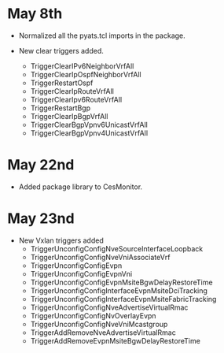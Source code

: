 # May 8th

* Normalized all the pyats.tcl imports in the package.

* New clear triggers added.
	* TriggerClearIPv6NeighborVrfAll
	* TriggerClearIpOspfNeighborVrfAll
	* TriggerRestartOspf
	* TriggerClearIpRouteVrfAll
	* TriggerClearIpv6RouteVrfAll
	* TriggerRestartBgp
	* TriggerClearIpBgpVrfAll
	* TriggerClearBgpVpnv6UnicastVrfAll
	* TriggerClearBgpVpnv4UnicastVrfAll

# May 22nd

* Added package library to CesMonitor.

# May 23nd

* New Vxlan triggers added
    - TriggerUnconfigConfigNveSourceInterfaceLoopback
    - TriggerUnconfigConfigNveVniAssociateVrf
    - TriggerUnconfigConfigEvpn
    - TriggerUnconfigConfigEvpnVni
    - TriggerUnconfigConfigEvpnMsiteBgwDelayRestoreTime
    - TriggerUnconfigConfigInterfaceEvpnMsiteDciTracking
    - TriggerUnconfigConfigInterfaceEvpnMsiteFabricTracking
    - TriggerUnconfigConfigNveAdvertiseVirtualRmac
    - TriggerUnconfigConfigNvOverlayEvpn
    - TriggerUnconfigConfigNveVniMcastgroup
    - TriggerAddRemoveNveAdvertiseVirtualRmac
    - TriggerAddRemoveEvpnMsiteBgwDelayRestoreTime
